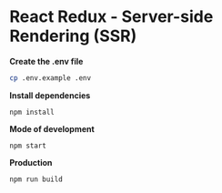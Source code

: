# React Redux - Server-side Rendering (SSR)

**Create the .env file**

```sh
cp .env.example .env
```

**Install dependencies**

`npm install`

**Mode of development**

`npm start`

**Production**

`npm run build`
